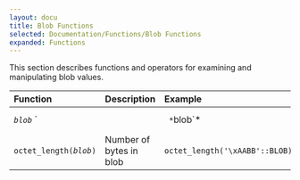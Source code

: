 ```yaml
---
layout: docu
title: Blob Functions
selected: Documentation/Functions/Blob Functions
expanded: Functions
---
```

This section describes functions and operators for examining and manipulating blob values.

| Function | Description | Example | Result |
|:---|:---|:---|:---|
| *`blob`* `||` *`blob`* | Blob concatenation | `'\xAA'::BLOB || '\xBB'::BLOB` | \xAABB |
| `octet_length(`*`blob`*`)` | Number of bytes in blob | `octet_length('\xAABB'::BLOB)` | 2 |
